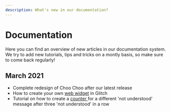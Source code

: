 ```yaml
---
description: What's new in our documentation?
---
```


# Documentation

Here you can find an overview of new articles in our documentation system. We try to add new tutorials, tips and tricks on a montly basis, so make sure to come back regularly! 

## March 2021

* Complete redesign of Choo Choo after our latest release 
* How to create your own [web widget](https://docs.chatlayer.ai/tutorials-1/web-widget-demo-page) in Glitch 
* Tutorial on how to create a [counter ](https://docs.chatlayer.ai/tips-and-best-practices/not-understood-bot-dialog/not-understood-counter)for a different 'not understood' message after three 'not understood' in a row




